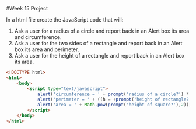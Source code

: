 #Week 15 Project

In a html file create the JavaScript code that will:

1. Ask a user for a radius of a circle and report back in an Alert box its area and circumference.
2. Ask a user for the two sides of a rectangle and report back in an Alert box its area and perimeter.
3. Ask a user for the height of a rectangle and report back in an Alert box its area.

```html
<!DOCTYPE html>
<html>
	<body>
		<script type="text/javascript">
			alert('circumference = ' + prompt('radius of a circle?') * 2 * Math.PI);
			alert('perimeter = ' + ((h = +prompt('height of rectangle?'))*2 + (w = +prompt('width too?')))*2 + ' area = ' + h*w);
			alert('area = ' + Math.pow(prompt('height of square?'),2));
		</script>
	</body>
</html>
```
